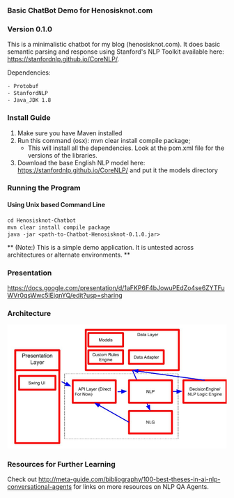 ### Basic ChatBot Demo for Henosisknot.com
### Version 0.1.0

This is a minimalistic chatbot for my blog (henosisknot.com). It does basic semantic parsing and response using
Stanford's NLP Toolkit available here: https://stanfordnlp.github.io/CoreNLP/.

Dependencies:

    - Protobuf
    - StanfordNLP
    - Java_JDK 1.8

### Install Guide

1. Make sure you have Maven installed
2. Run this command (osx): mvn clear install compile package;
    - This will install all the dependencies. Look at the pom.xml file for the versions of the libraries.
3. Download the base English NLP model here:
    https://stanfordnlp.github.io/CoreNLP/
    and put it the models directory

### Running the Program

#### Using Unix based Command Line

```
cd Henosisknot-Chatbot
mvn clear install compile package
java -jar <path-to-Chatbot-Henosisknot-0.1.0.jar>
```

** (Note:) This is a simple demo application. It is untested across architectures or alternate environments. **

### Presentation
https://docs.google.com/presentation/d/1aFKP6F4bJowuPEdZo4se6ZYTFuWVr0qsWwc5lEjqnYQ/edit?usp=sharing

### Architecture

![Architecture](https://github.com/andorsk/Chatbot-Henosisknot/blob/master/chatbot.jpg?raw=true)

### Resources for Further Learning
Check out http://meta-guide.com/bibliography/100-best-theses-in-ai-nlp-conversational-agents for links on more resources on NLP QA Agents.
